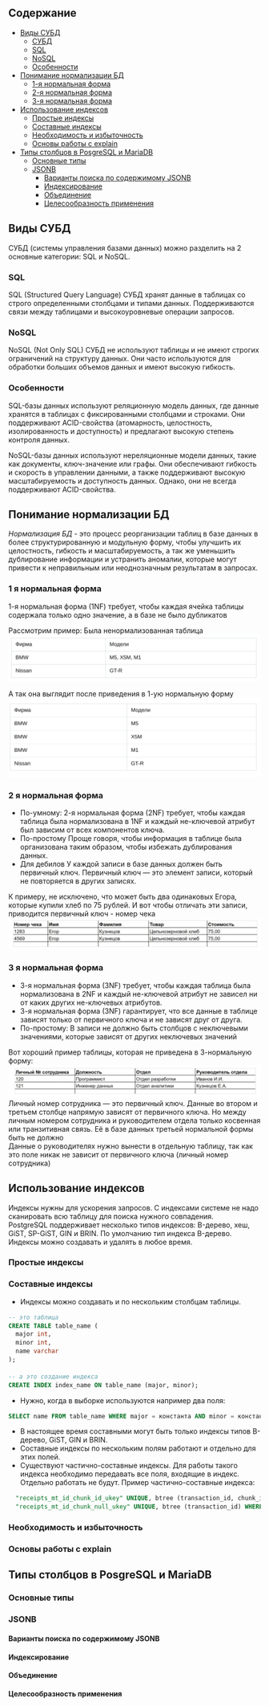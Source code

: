 ## Содержание

- [Виды СУБД](#Виды-СУБД)
    - [СУБД](#СУБД)
    - [SQL](#SQL)
    - [NoSQL](#NoSQL)
    - [Особенности](#Особенности)
- [Понимание нормализации БД](#Понимание-нормализации-БД)
    - [1-я нормальная форма](#1-я-нормальная-форма)
    - [2-я нормальная форма](#2-я-нормальная-форма)
    - [3-я нормальная форма](#3-я-нормальная-форма)
- [Использование индексов](#Использование-индексов)
    - [Простые индексы](#Простые-индексы)
    - [Составные индексы](#Составные-индексы)
    - [Необходимость и избыточность](#необходимость-и-избыточность)
    - [Основы работы с explain](#Основы-работы-с-explain)
- [Типы столбцов в PosgreSQL и MariaDB](#Типы-столбцов-в-PosgreSQL-и-MariaDB)
    - [Основные типы](#сновные-типы)
    - [JSONB](#JSONB)
        - [Варианты поиска по содержимому JSONB](#Варианты-поиска-по-содержимому-JSONB)
        - [Индексирование](#Индексирование)
        - [Объединение](#Объединение)
        - [Целесообразность применения](#Целесообразность-применения)

## Виды СУБД

СУБД (системы управления базами данных) можно разделить на 2 основные категории: SQL и NoSQL.

### SQL

SQL (Structured Query Language) СУБД хранят данные в таблицах со строго определенными столбцами и типами данных.
Поддерживаются связи между таблицами и высокоуровневые операции запросов.

### NoSQL

NoSQL (Not Only SQL) СУБД не используют таблицы и не имеют строгих ограничений на структуру данных. Они часто
используются для обработки больших объемов данных и имеют высокую гибкость.

### Особенности

SQL-базы данных используют реляционную модель данных, где данные хранятся в таблицах с фиксированными столбцами и
строками. Они поддерживают ACID-свойства (атомарность, целостность, изолированность и доступность) и предлагают высокую
степень контроля данных.

NoSQL-базы данных используют нереляционные модели данных, такие как документы, ключ-значение или графы. Они обеспечивают
гибкость и скорость в управлении данными, а также поддерживают высокую масштабируемость и доступность данных. Однако,
они не всегда поддерживают ACID-свойства.

## Понимание нормализации БД

*Нормализация БД* - это процесс реорганизации таблиц в базе данных в более структурированную и модульную форму, чтобы
улучшить их целостность, гибкость и масштабируемость, а так же уменьшить дублирование информации и устранить аномалии,
которые могут привести к неправильным или неоднозначным результатам в запросах.

### 1 я нормальная форма

1-я нормальная форма (1NF) требует, чтобы каждая ячейка таблицы содержала только одно значение, а в базе не было
дубликатов<br>

Рассмотрим пример:
Была ненормализованная таблица
![ненормализованная таблица](./images/1.png)

А так она выглядит после приведения в 1-ую нормальную форму
![1 нормальная форма](./images/2.png)

### 2 я нормальная форма

- По-умному:
  2-я нормальная форма (2NF) требует, чтобы каждая таблица была нормализована в 1NF и каждый не-ключевой атрибут был
  зависим от всех компонентов ключа.
- По-простому Проще говоря, чтобы информация в таблице была организована таким образом, чтобы избежать дублирования
  данных.
- Для дебилов У каждой записи в базе данных должен быть первичный ключ. Первичный ключ — это элемент записи, который не
  повторяется в других записях.

К примеру, не исключено, что может быть два одинаковых Егора, которые купили хлеб по 75 рублей. И вот чтобы отличать эти
записи, приводится первичный ключ - номер чека
![2 нормальная форма](./images/3.png)

### 3 я нормальная форма

- 3-я нормальная форма (3NF) требует, чтобы каждая таблица была нормализована в 2NF и каждый не-ключевой атрибут не
  зависел ни от каких других не-ключевых атрибутов.
- 3-я нормальная форма (3NF) гарантирует, что все данные в таблице зависят только от первичного ключа и не зависят друг
  от друга.
- По-простому: В записи не должно быть столбцов с неключевыми значениями, которые зависят от других неключевых значений

Вот хороший пример таблицы, которая не приведена в 3-нормальную форму:
![2 нормальная форма](./images/4.png)
Личный номер сотрудника — это первичный ключ. Данные во втором и третьем столбце напрямую зависят от первичного ключа.
Но между личным номером сотрудника и руководителем отдела только косвенная или транзитивная связь. Её в базе данных
третьей нормальной формы быть не должно <br>
Данные о руководителях нужно вынести в отдельную таблицу, так как это поле никак не зависит от первичного ключа (личный
номер сотрудника)

## Использование индексов

Индексы нужны для ускорения запросов. С индексами системе не надо сканировать всю таблицу для поиска нужного
совпадения.  
PostgreSQL поддерживает несколько типов индексов: B-дерево, хеш, GiST, SP-GiST, GIN и BRIN. По умолчанию тип индекса
B-дерево.  
Индексы можно создавать и удалять в любое время.

### Простые индексы

### Составные индексы

- Индексы можно создавать и по нескольким столбцам таблицы.

```sql
-- это таблица
CREATE TABLE table_name (
  major int,
  minor int,
  name varchar
);

-- а это создание индекса
CREATE INDEX index_name ON table_name (major, minor);
```

- Нужно, когда в выборке используются например два поля:

```sql
SELECT name FROM table_name WHERE major = константа AND minor = константа;
```

- В настоящее время составными могут быть только индексы типов B-дерево, GiST, GIN и BRIN.
- Составные индексы по нескольким полям работают и отдельно для этих полей.
- Существуют частично-составные индексы. Для работы такого индекса необходимо передавать все поля, входящие в индекс.
  Отдельно работать не будут. Пример частично-составные индекса:
```sql
  "receipts_mt_id_chunk_id_ukey" UNIQUE, btree (transaction_id, chunk_id) WHERE chunk_id IS NOT NULL
  "receipts_mt_id_chunk_null_ukey" UNIQUE, btree (transaction_id) WHERE chunk_id IS NULL 
```

### Необходимость и избыточность

### Основы работы с explain

## Типы столбцов в PosgreSQL и MariaDB

### Основные типы

### JSONB

#### Варианты поиска по содержимому JSONB

#### Индексирование

#### Объединение

#### Целесообразность применения
